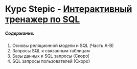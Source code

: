 # Курс Stepic - [Интерактивный тренажер по SQL](https://stepik.org/course/63054/info)
##### Содержание:
1. Основы реляционной модели и SQL (Часть А-B)
2. Запросы SQL к связанным таблицам
3. Базы данных и SQL запросы (Скоро)
4. SQL запросы пользователей (Скоро)

